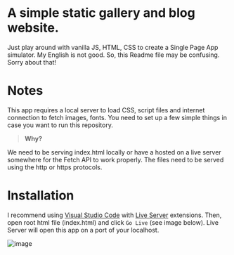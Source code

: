 # A simple static gallery and blog website.
Just play around with vanilla JS, HTML, CSS to create a Single Page App simulator. My English is not good. So, this Readme file may be confusing. Sorry about that!

# Notes
This app requires a local server to load CSS, script files and internet connection to fetch images, fonts. You need to set up a few simple things in case you want to run this repository.

> **Why?**

We need to be serving index.html locally or have a hosted on a live server somewhere for the Fetch API to work properly. The files need to be served using the http or https protocols.

# Installation
I recommend using [Visual Studio Code](https://code.visualstudio.com/download) with [Live Server](https://marketplace.visualstudio.com/items?itemName=ritwickdey.LiveServer) extensions. Then, open root html file (index.html) and click `Go Live` (see image below). Live Server will open this app on a port of your localhost.

![image](https://user-images.githubusercontent.com/57087803/126066465-f65d116b-a660-4930-899e-68c02a856a02.png)
